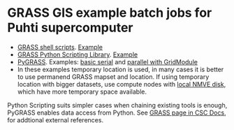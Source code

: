 # GRASS GIS example batch jobs for Puhti supercomputer

* [GRASS shell scripts](https://grasswiki.osgeo.org/wiki/GRASS_Python_Scripting_Library). [Example](01_serial_cli)
* [GRASS Python Scripting Library](https://grasswiki.osgeo.org/wiki/GRASS_Python_Scripting_Library). [Example](02_python_scripting_serial)
* [PyGRASS](https://grasswiki.osgeo.org/wiki/Python/pygrass). Examples: [basic serial](03_pygrass_serial) and [parallel with GridModule](04_pygrass_parallel)
* In these examples temporary location is used, in many cases it is better to use permanend GRASS mapset and location. If using temporary location with bigger datasets, use compute nodes with [local NMVE disk](https://docs.csc.fi/computing/running/creating-job-scripts-puhti/#local-storage), which have more temporary space available.

Python Scripting suits simpler cases when chaining existing tools is enough, PyGRASS enables data access from Python.
See [GRASS page in CSC Docs](https://docs.csc.fi/apps/grass/#references), for addtional external references.
